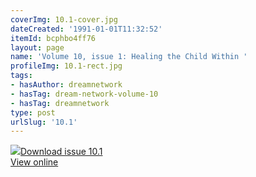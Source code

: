 ```yaml
---
coverImg: 10.1-cover.jpg
dateCreated: '1991-01-01T11:32:52'
itemId: bcphbo4ff76
layout: page
name: 'Volume 10, issue 1: Healing the Child Within '
profileImg: 10.1-rect.jpg
tags:
- hasAuthor: dreamnetwork
- hasTag: dream-network-volume-10
- hasTag: dreamnetwork
type: post
urlSlug: '10.1'
---
```

<img class="card-journal-img" src="../images/10.1-rect.jpg"/><a href="../files/pdfs/Volume_10/10.1-Dream-Network-Journal_Volume-10_No-1.pdf" download="">Download issue 10.1</a><br><a href="../files/pdfs/Volume_10/10.1-Dream-Network-Journal_Volume-10_No-1.pdf">View online</a>